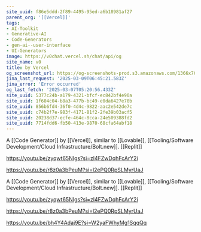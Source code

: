 ```yaml
---
site_uuid: f86e5ddd-2f89-4495-95ed-a6b18981af27
parent_org: '[[Vercel]]'
tags:
- AI-Toolkit
- Generative-AI
- Code-Generators
- gen-ai--user-interface
- UI-Generators
image: https://v0chat.vercel.sh/chat/api/og
site_name: v0
title: by Vercel
og_screenshot_url: https://og-screenshots-prod.s3.amazonaws.com/1366x768/80/false/e8b28fd1c0bb081b099215792cca40b6de05d4436d5266ce75882a84d92ed1e5.jpeg
jina_last_request: '2025-03-09T06:45:21.583Z'
jina_error: 'Error occurred'
og_last_fetch: '2025-03-07T05:20:56.433Z'
site_uuid: 5377c24b-a179-4321-bfcf-ec842bf4e90a
site_uuid: 1f604c04-b8a3-477b-bc49-e0da6427e70b
site_uuid: 856b6fd4-36f0-4d4c-9822-aac2e542de7c
site_uuid: c74b2f7e-983f-4171-81f2-2fe39b03acf5
site_uuid: 20238d37-ecfe-464c-8cca-24e509388fd2
site_uuid: 7714fdd6-fb50-413e-9870-68cfa64abf18
---
```

A [[Code Generator]] by [[Vercel]], similar to [[Lovable]], [[Tooling/Software Development/Cloud Infrastructure/Bolt.new]]. [[Replit]]

https://youtu.be/zyqwt65NIgs?si=zl4FZwDqhFcArY2i

https://youtu.be/r8z0a3bPeuM?si=l2ePQ0RpSLMyrUaJ

A [[Code Generator]] by [[Vercel]], similar to [[Lovable]], [[Tooling/Software Development/Cloud Infrastructure/Bolt.new]]. [[Replit]]

https://youtu.be/zyqwt65NIgs?si=zl4FZwDqhFcArY2i

https://youtu.be/r8z0a3bPeuM?si=l2ePQ0RpSLMyrUaJ

https://youtu.be/bh4Y4Adaj9E?si=W2yaFWhyMg1SqqQq
